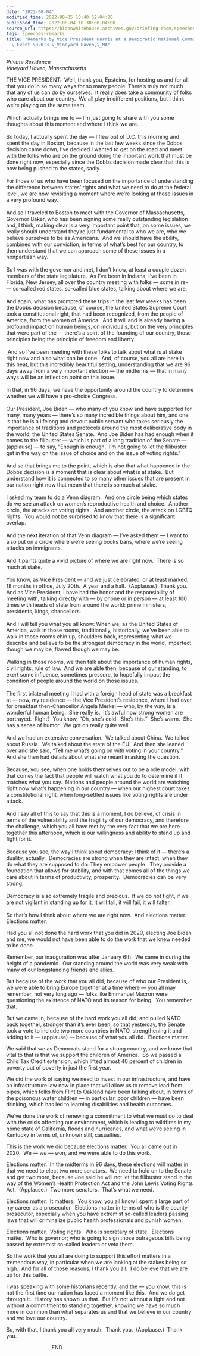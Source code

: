 ```yaml
---
date: '2022-08-04'
modified_time: 2022-08-05 10:40:52-04:00
published_time: 2022-08-04 10:38:00-04:00
source_url: https://bidenwhitehouse.archives.gov/briefing-room/speeches-remarks/2022/08/04/remarks-by-vice-president-harris-at-a-democratic-national-committee-finance-event-vineyard-haven-ma/
tags: speeches-remarks
title: "Remarks by Vice President Harris at a Democratic National Committee Finance\
  \ Event \u2013 \_Vineyard Haven,\_MA"
---
```

 
*Private Residence  
Vineyard Haven, Massachusetts*

THE VICE PRESIDENT:  Well, thank you, Epsteins, for hosting us and for
all that you do in so many ways for so many people. There’s truly not
much that any of us can do by ourselves.  It really does take a
community of folks who care about our country.  We all play in different
positions, but I think we’re playing on the same team.  
   
Which actually brings me to — I’m just going to share with you some
thoughts about this moment and where I think we are.  
   
So today, I actually spent the day — I flew out of D.C. this morning and
spent the day in Boston, because in the last few weeks since the Dobbs
decision came down, I’ve decided I wanted to get on the road and meet
with the folks who are on the ground doing the important work that must
be done right now, especially since the Dobbs decision made clear that
this is now being pushed to the states, sadly.  
   
For those of us who have been focused on the importance of understanding
the difference between states’ rights and what we need to do at the
federal level, we are now revisiting a moment where we’re looking at
those issues in a very profound way.  
   
And so I traveled to Boston to meet with the Governor of Massachusetts,
Governor Baker, who has been signing some really outstanding legislation
and, I think, making clear is a very important point that, on some
issues, we really should understand they’re just fundamental to who we
are, who we believe ourselves to be as Americans.  And we should have
the ability, combined with our conviction, in terms of what’s best for
our country, to then understand that we can approach some of these
issues in a nonpartisan way.  
   
So I was with the governor and met, I don’t know, at least a couple
dozen members of the state legislature.  As I’ve been in Indiana, I’ve
been in Florida, New Jersey, all over the country meeting with folks —
some in re- — so-called red states, so-called blue states, talking about
where we are.  
   
And again, what has prompted these trips in the last few weeks has been
the Dobbs decision because, of course, the United States Supreme Court
took a constitutional right, that had been recognized, from the people
of America, from the women of America.  And it will and is already
having a profound impact on human beings, on individuals, but on the
very principles that were part of the — there’s a spirit of the founding
of our country, those principles being the principle of freedom and
liberty.  
   
 And so I’ve been meeting with these folks to talk about what is at
stake right now and also what can be done.  And, of course, you all are
here in this heat, but this incredibly beautiful setting, understanding
that we are 96 days away from a very important election — the midterms —
that in many ways will be an inflection point on this issue.  
   
In that, in 96 days, we have the opportunity around the country to
determine whether we will have a pro-choice Congress.   
   
Our President, Joe Biden — who many of you know and have supported for
many, many years — there’s so many incredible things about him, and one
is that he is a lifelong and devout public servant who takes seriously
the importance of traditions and protocols around the most deliberative
body in the world, the United States Senate.  And Joe Biden has had
enough when it comes to the filibuster — which is part of a long
tradition of the Senate — (applause) — to say, “Enough is enough.  I’m
not going to let the filibuster get in the way on the issue of choice
and on the issue of voting rights.”  
   
And so that brings me to the point, which is also that what happened in
the Dobbs decision is a moment that is clear about what is at stake. 
But understand how it is connected to so many other issues that are
present in our nation right now that mean that there is so much at
stake.  
   
I asked my team to do a Venn diagram.  And one circle being which states
do we see an attack on women’s reproductive health and choice.  Another
circle, the attacks on voting rights.  And another circle, the attack on
LGBTQ rights.  You would not be surprised to know that there is a
significant overlap.   
   
And the next iteration of that Venn diagram — I’ve asked them — I want
to also put on a circle where we’re seeing books bans, where we’re
seeing attacks on immigrants.  
   
And it paints quite a vivid picture of where we are right now.  There is
so much at stake.   
   
You know, as Vice President — and we just celebrated, or at least
marked, 18 months in office, July 20th.  A year and a half. 
(Applause.)  Thank you.  And as Vice President, I have had the honor and
the responsibility of meeting with, talking directly with — by phone or
in person — at least 100 times with heads of state from around the
world: prime ministers, presidents, kings, chancellors.  
   
And I will tell you what you all know: When we, as the United States of
America, walk in those rooms, traditionally, historically, we’ve been
able to walk in those rooms chin up, shoulders back, representing what
we describe and believe to be the strongest democracy in the world,
imperfect though we may be, flawed though we may be.   
   
Walking in those rooms, we then talk about the importance of human
rights, civil rights, rule of law.  And we are able then, because of our
standing, to exert some influence, sometimes pressure, to hopefully
impact the condition of people around the world on those issues.  
   
The first bilateral meeting I had with a foreign head of state was a
breakfast at — now, my residence — the Vice President’s residence, where
I had over for breakfast then-Chancellor Angela Merkel — who, by the
way, is a wonderful human being.  She really is.  It’s awful how strong
women are portrayed.  Right?  You know, “Oh, she’s cold.  She’s this.” 
She’s warm.  She has a sense of humor.  We got on really quite well.   
   
And we had an extensive conversation.  We talked about China.  We talked
about Russia.  We talked about the state of the EU.  And then she leaned
over and she said, “Tell me what’s going on with voting in your
country.”  And she then had details about what she meant in asking the
question.  
   
Because, you see, when one holds themselves out to be a role model, with
that comes the fact that people will watch what you do to determine if
it matches what you say.  Nations and people around the world are
watching right now what’s happening in our country — when our highest
court takes a constitutional right, when long-settled issues like voting
rights are under attack.  
   
And I say all of this to say that this is a moment, I do believe, of
crisis in terms of the vulnerability and the fragility of our democracy,
and therefore the challenge, which you all have met by the very fact
that we are here together this afternoon, which is our willingness and
ability to stand up and fight for it.   
   
Because you see, the way I think about democracy: I think of it —
there’s a duality, actually.  Democracies are strong when they are
intact, when they do what they are supposed to do: They empower people. 
They provide a foundation that allows for stability, and with that comes
all of the things we care about in terms of productivity, prosperity. 
Democracies can be very strong.  
   
Democracy is also extremely fragile and precious.  If we do not fight,
if we are not vigilant in standing up for it, it will fall, it will
fail, it will falter.  
   
So that’s how I think about where we are right now.  And elections
matter.  Elections matter.   
  
Had you all not done the hard work that you did in 2020, electing Joe
Biden and me, we would not have been able to do the work that we knew
needed to be done.  
  
Remember, our inauguration was after January 6th.  We came in during the
height of a pandemic.  Our standing around the world was very weak with
many of our longstanding friends and allies.  
  
But because of the work that you all did, because of who our President
is, we were able to bring Europe together at a time where — you all may
remember, not very long ago — folks like Emmanuel Macron were
questioning the existence of NATO and its reason for being.  You
remember that.  
  
But we came in, because of the hard work you all did, and pulled NATO
back together, stronger than it’s ever been, so that yesterday, the
Senate took a vote to include two more countries in NATO, strengthening
it and adding to it — (applause) — because of what you all did. 
Elections matter.  
  
We said that we as Democrats stand for a strong country, and we know
that vital to that is that we support the children of America.  So we
passed a Child Tax Credit extension, which lifted almost 40 percent of
children in poverty out of poverty in just the first year.  
  
We did the work of saying we need to invest in our infrastructure, and
have an infrastructure law now in place that will allow us to remove
lead from pipes, which folks from Flint to Oakland have been talking
about, in terms of the poisonous water children — in particular, poor
children — have been drinking, which has led to learning disabilities
and health outcomes.  
  
We’ve done the work of renewing a commitment to what we must do to deal
with the crisis affecting our environment, which is leading to wildfires
in my home state of California, floods and hurricanes, and what we’re
seeing in Kentucky in terms of, unknown still, casualties.  
  
This is the work we did because elections matter.  You all came out in
2020.  We — *we* — won, and we were able to do this work.   
  
Elections matter.  In the midterms in 96 days, these elections will
matter in that we need to elect two more senators.  We need to hold on
to the Senate and get two more, because Joe said he will not let the
filibuster stand in the way of the Women’s Health Protection Act and the
John Lewis Voting Rights Act.  (Applause.)  Two more senators.  That’s
what we need.  
  
Elections matter.  It matters.  You know, you all know I spent a large
part of my career as a prosecutor.  Elections matter in terms of who is
the county prosecutor, especially when you have extremist so-called
leaders passing laws that will criminalize public health professionals
and punish women.  
  
Elections matter.  Voting rights.  Who is secretary of state.  Elections
matter.  Who is governor; who is going to sign those outrageous bills
being passed by extremist so-called leaders or veto them.  
  
So the work that you all are doing to support this effort matters in a
tremendous way, in particular when we are looking at the stakes being so
high.  And for all of those reasons, I thank you all.  I do believe that
we are up for this battle.  
  
I was speaking with some historians recently, and the — you know, this
is not the first time our nation has faced a moment like this.  And we
do get through it.  History has shown us that.  But it’s not without a
fight and not without a commitment to standing together, knowing we have
so much more in common than what separates us and that we believe in our
country and we love our country.  
  
So, with that, I thank you all very much.  Thank you.  (Applause.) 
Thank you.  
  
                               END  
   
  
